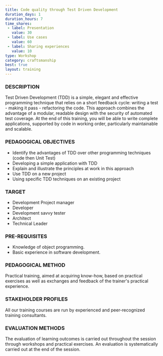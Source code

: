 ```yaml
---
title: Code quality through Test Driven Development
duration_days: 1
duration_hours: 7
time_shares:
 - label: Presentation
   value: 30
 - label: Use cases
   value: 60
 - label: Sharing experiences
   value: 10
type: Workshop
category: craftsmanship
best: true
layout: training
---
```


### DESCRIPTION
Test Driven Development (TDD) is a simple, elegant and effective programming technique that relies on a short feedback cycle: writing a test - making it pass - refactoring the code. This approach combines the advantage of a modular, readable design with the security of automated test coverage. At the end of this training, you will be able to write complete applications, supported by code in working order, particularly maintainable and scalable.

### PEDAGOGICAL OBJECTIVES
* Identify the advantages of TDD over other programming techniques (code then Unit Test)
* Developing a simple application with TDD
* Explain and illustrate the principles at work in this approach
* Use TDD on a new project
* Using specific TDD techniques on an existing project

### TARGET
* Development Project manager
* Developer
* Development savvy tester
* Architect
* Technical Leader

### PRE-REQUISITES
* Knowledge of object programming.
* Basic experience in software development.

### PEDAGOGICAL METHOD
Practical training, aimed at acquiring know-how, based on practical exercises as well as exchanges and feedback of the trainer's practical experience.

### STAKEHOLDER PROFILES
All our training courses are run by experienced and peer-recognized training consultants.

### EVALUATION METHODS
The evaluation of learning outcomes is carried out throughout the session through workshops and practical exercises. An evaluation is systematically carried out at the end of the session.


